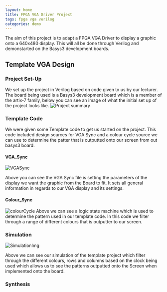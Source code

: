 ```yaml
---
layout: home
title: FPGA VGA Driver Projext
tags: fpga vga verilog
categories: demo
---
```


The aim of this project is to adapt a FPGA VGA Driver to display a graphic onto a 640x480 display. 
This will all be done through Verilog and demonstarted on the Basys3 development boards.

## **Template VGA Design**
### **Project Set-Up**
We set up the project in Verilog based on code given to us by our lecturer. The board being used is a Basys3 development board which is a member of the artix-7 family, below you can see an image of what the initial set up of the project looks like.
![Project summary](https://github.com/user-attachments/assets/80053d92-22cc-4332-a24d-b2eb74509bc7)
### **Template Code**
We were given some Template code to get us started on the project. This code included design sources for VGA Sync and a colour cycle source we can use to determine the patter that is outputted onto our screen from out basys3 board.
#### **VGA_Sync**
![VGASync](https://github.com/user-attachments/assets/1d7ea664-2032-4d15-9fd7-9608c0f6e39d)

Above you can see the VGA Sync file is setting the parameters of the display we want the graphic from the Board to fit. It sets all general information in regards to our VGA display and its settings.

#### **Colour_Sync**
![colourCycle](https://github.com/user-attachments/assets/c00f16b6-1a16-41d8-8651-000426fff71b)
Above we can see a logic state machine which is used to determine the pattern used in our template code. In this code we filter through a range of different colours that is outputter to our screen.

### **Simulation**
![SimulationImg](https://github.com/user-attachments/assets/b07772b3-f98e-4385-a65c-eccdd5174bd9)

Above we can see our simulation of the template project which filter through the different colours, rows and columns based on the clock being used which allows us to see the patterns outputted onto the Screen when implemented onto the board.

### **Synthesis**





